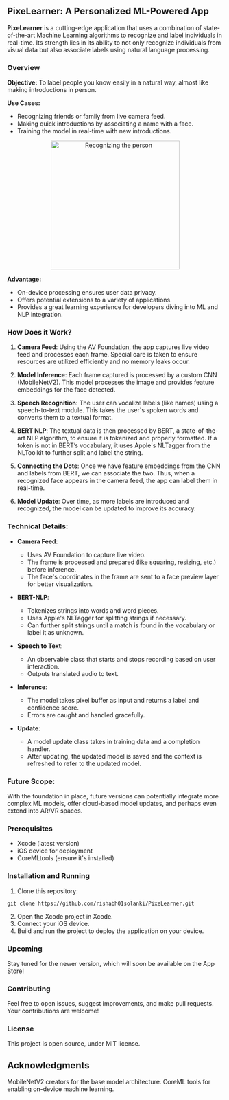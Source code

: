 ## PixeLearner: A Personalized ML-Powered App

**PixeLearner** is a cutting-edge application that uses a combination of state-of-the-art Machine Learning algorithms to recognize and label individuals in real-time. Its strength lies in its ability to not only recognize individuals from visual data but also associate labels using natural language processing.

### Overview
**Objective:** To label people you know easily in a natural way, almost like making introductions in person.

**Use Cases:** 
- Recognizing friends or family from live camera feed.
- Making quick introductions by associating a name with a face.
- Training the model in real-time with new introductions.

<p align="center">
  <img src="PixeLearner.gif" alt="Recognizing the person" width="300"/>
</p>

**Advantage:** 
- On-device processing ensures user data privacy.
- Offers potential extensions to a variety of applications.
- Provides a great learning experience for developers diving into ML and NLP integration.

### How Does it Work?

1. **Camera Feed**: Using the AV Foundation, the app captures live video feed and processes each frame. Special care is taken to ensure resources are utilized efficiently and no memory leaks occur.

2. **Model Inference**: Each frame captured is processed by a custom CNN (MobileNetV2). This model processes the image and provides feature embeddings for the face detected.

3. **Speech Recognition**: The user can vocalize labels (like names) using a speech-to-text module. This takes the user's spoken words and converts them to a textual format. 

4. **BERT NLP**: The textual data is then processed by BERT, a state-of-the-art NLP algorithm, to ensure it is tokenized and properly formatted. If a token is not in BERT’s vocabulary, it uses Apple's NLTagger from the NLToolkit to further split and label the string.

5. **Connecting the Dots**: Once we have feature embeddings from the CNN and labels from BERT, we can associate the two. Thus, when a recognized face appears in the camera feed, the app can label them in real-time.

6. **Model Update**: Over time, as more labels are introduced and recognized, the model can be updated to improve its accuracy.

### Technical Details:

- **Camera Feed**:
    - Uses AV Foundation to capture live video.
    - The frame is processed and prepared (like squaring, resizing, etc.) before inference.
    - The face's coordinates in the frame are sent to a face preview layer for better visualization.
  
- **BERT-NLP**:
    - Tokenizes strings into words and word pieces.
    - Uses Apple's NLTagger for splitting strings if necessary.
    - Can further split strings until a match is found in the vocabulary or label it as unknown.
  
- **Speech to Text**:
    - An observable class that starts and stops recording based on user interaction.
    - Outputs translated audio to text.
  
- **Inference**:
    - The model takes pixel buffer as input and returns a label and confidence score.
    - Errors are caught and handled gracefully.
  
- **Update**:
    - A model update class takes in training data and a completion handler.
    - After updating, the updated model is saved and the context is refreshed to refer to the updated model.


### Future Scope:
With the foundation in place, future versions can potentially integrate more complex ML models, offer cloud-based model updates, and perhaps even extend into AR/VR spaces.


### Prerequisites

- Xcode (latest version)
- iOS device for deployment
- CoreMLtools (ensure it's installed)

### Installation and Running

1. Clone this repository:
```
git clone https://github.com/rishabh01solanki/PixeLearner.git
```
2. Open the Xcode project in Xcode.
3. Connect your iOS device.
4. Build and run the project to deploy the application on your device.

### Upcoming
Stay tuned for the newer version, which will soon be available on the App Store!

### Contributing
Feel free to open issues, suggest improvements, and make pull requests. Your contributions are welcome!

### License
This project is open source, under MIT license.

## Acknowledgments
MobileNetV2 creators for the base model architecture.
CoreML tools for enabling on-device machine learning.
